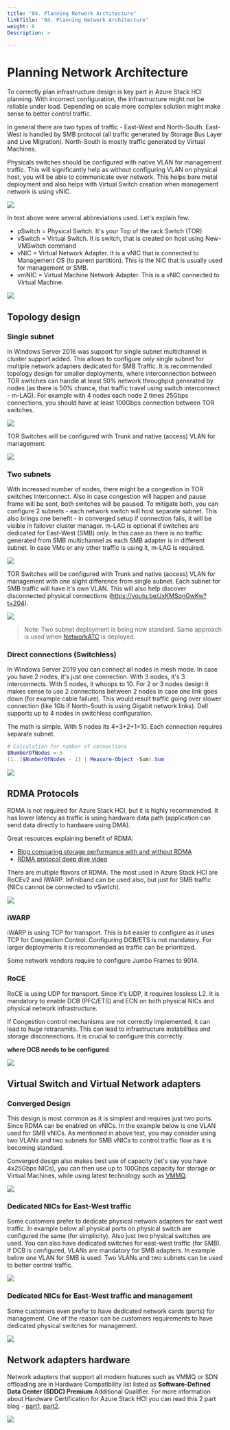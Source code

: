 ```yaml
---
title: "04. Planning Network Architecture"
linkTitle: "04. Planning Network Architecture"
weight: 6
Description: >

---
```


# Planning Network Architecture

To correctly plan infrastructure design is key part in Azure Stack HCI planning. With incorrect configuration, the infrastructure might not be reliable under load. Depending on scale more complex solution might make sense to better control traffic.

In general there are two types of traffic - East-West and North-South. East-West is handled by SMB protocol (all traffic generated by Storage Bus Layer and Live Migration). North-South is mostly traffic generated by Virtual Machines.

Physicals switches should be configured with native VLAN for management traffic. This will significantly help as without configuring VLAN on physical host, you will be able to communicate over network. This helps bare metal deployment and also helps with Virtual Switch creation when management network is using vNIC.

![](pswitch01.png)

In text above were several abbreviations used. Let's explain few.

- pSwitch = Physical Switch. It's your Top of the rack Switch (TOR)
- vSwitch = Virtual Switch. It is switch, that is created on host using New-VMSwitch command
- vNIC = Virtual Network Adapter. It is a vNIC that is connected to Management OS (to parent partition). This is the NIC that is usually used for management or SMB.
- vmNIC = Virtual Machine Network Adapter. This is a vNIC connected to Virtual Machine.

![](topology00.png)

## Topology design

### Single subnet

In Windows Server 2016 was support for single subnet multichannel in cluster support added. This allows to configure only single subnet for multiple network adapters dedicated for SMB Traffic. It is recommended topology design for smaller deployments, where interconnection between TOR switches can handle at least 50% network throughput generated by nodes (as there is 50% chance, that traffic travel using switch interconnect - m-LAG). For example with 4 nodes each node 2 times 25Gbps connections, you should have at least 100Gbps connection between TOR switches.

![](topology01.png)

TOR Switches will be configured with Trunk and native (access) VLAN for management.

![](topology02.png)

### Two subnets

With increased number of nodes, there might be a congestion in TOR switches interconnect. Also in case congestion will happen and pause frame will be sent, both switches will be paused. To mitigate both, you can configure 2 subnets - each network switch will host separate subnet. This also brings one benefit - in converged setup if connection fails, it will be visible in failover cluster manager. m-LAG is optional if switches are dedicated for East-West (SMB) only. In this case as there is no traffic generated from SMB multichannel as each SMB adapter is in different subnet. In case VMs or any other traffic is using it, m-LAG is required.

![](topology03.png)

TOR Switches will be configured with Trunk and native (access) VLAN for management with one slight difference from single subnet. Each subnet for SMB traffic will have it's own VLAN. This will also help discover disconnected physical connections (https://youtu.be/JxKMSqnGwKw?t=204).

![](topology04.png)

> Note: Two subnet deployment is being now standard. Same approach is used when [NetworkATC](https://learn.microsoft.com/en-us/azure-stack/hci/deploy/network-atc) is deployed.

### Direct connections (Switchless)

In Windows Server 2019 you can connect all nodes in mesh mode. In case you have 2 nodes, it's just one connection. With 3 nodes, it's 3 interconnects. With 5 nodes, it whoops to 10. For 2 or 3 nodes design it makes sense to use 2 connections between 2 nodes in case one link goes down (for example cable failure). This would result traffic going over slower connection (like 1Gb if North-South is using Gigabit network links). Dell supports up to 4 nodes in switchless configuration.

The math is simple. With 5 nodes its 4+3+2+1=10. Each connection requires separate subnet.

```powershell
# Calculation for number of connections
$NumberOfNodes = 5
(1..($NumberOfNodes - 1) | Measure-Object -Sum).Sum
```

![](connections01.gif)

## RDMA Protocols

RDMA is not required for Azure Stack HCI, but it is highly recommended. It has lower latency as traffic is using hardware data path (application can send data directly to hardware using DMA).

Great resources explaining benefit of RDMA:

- [Blog comparing storage performance with and without RDMA](https://techcommunity.microsoft.com/t5/storage-at-microsoft/to-rdma-or-not-to-rdma-8211-that-is-the-question/ba-p/425982)
- [RDMA protocol deep dive video](https://channel9.msdn.com/Blogs/Regular-IT-Guy/Behind-the-Scenes-with-Storage-Replica-and-RDMA)

There are multiple flavors of RDMA. The most used in Azure Stack HCI are RoCEv2 and iWARP. Infiniband can be used also, but just for SMB traffic (NICs cannot be connected to vSwitch).

![](RDMA01.png)

### iWARP

iWARP is using TCP for transport. This is bit easier to configure as it uses TCP for Congestion Control. Configuring DCB/ETS is not mandatory. For larger deployments it is recommended as traffic can be prioritized.

Some network vendors require to configure Jumbo Frames to 9014.

### RoCE

RoCE is using UDP for transport. Since it's UDP, it requires lossless L2. It is mandatory to enable DCB (PFC/ETS) and ECN on both physical NICs and physical network infrastructure.

If Congestion control mechanisms are not correctly implemented, it can lead to huge retransmits. This can lead to infrastructure instabilities and storage disconnections. It is crucial to configure this correctly.

**where DCB needs to be configured**

![](dcb01.png)

## Virtual Switch and Virtual Network adapters

### Converged Design

This design is most common as it is simplest and requires just two ports. Since RDMA can be enabled on vNICs. In the example below is one VLAN used for SMB vNICs. As mentioned in above text, you may consider using two VLANs and two subnets for SMB vNICs to control traffic flow as it is becoming standard.

Converged design also makes best use of capacity (let's say you have 4x25Gbps NICs), you can then use up to 100Gbps capacity for storage or Virtual Machines, while using latest technology such as [VMMQ](https://learn.microsoft.com/en-us/windows-hardware/drivers/network/overview-of-virtual-machine-multiple-queues).

![](topology04.png)

### Dedicated NICs for East-West traffic

Some customers prefer to dedicate physical network adapters for east west traffic. In example below all physical ports on physical switch are configured the same (for simplicity). Also just two physical switches are used. You can also have dedicated switches for east-west traffic (for SMB). If DCB is configured, VLANs are mandatory for SMB adapters. In example below one VLAN for SMB is used. Two VLANs and two subnets can be used to better control traffic.

![](topology05.png)

### Dedicated NICs for East-West traffic and management

Some customers even prefer to have dedicated network cards (ports) for management. One of the reason can be customers requirements to have dedicated physical switches for management.

![](topology06.png)

## Network adapters hardware

Network adapters that support all modern features such as VMMQ or SDN offloading are in Hardware Compatibility list listed as **Software-Defined Data Center (SDDC) Premium** Additional Qualifier. For more information about Hardware Certification for Azure Stack HCI you can read this 2 part blog -
[part1](https://blogs.technet.microsoft.com/windowsserver/2018/02/20/the-technical-value-of-wssd-validated-hci-solutions-part-1/), [part2](https://blogs.technet.microsoft.com/windowsserver/2018/02/21/the-technical-value-of-validated-hci-solutions-part-2/).

![](SDDC01.png)

